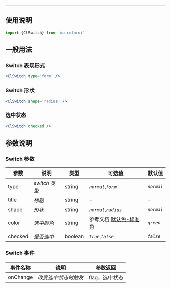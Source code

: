 ****

## 使用说明

```jsx
import {ClSwitch} from 'mp-colorui'
```



## 一般用法

### Switch 表现形式

```jsx
<ClSwitch type='form' />
```



### Switch 形状

```jsx
<ClSwitch shape='radius' />
```



### 选中状态

```jsx
<ClSwitch checked />
```



## 参数说明

### Switch 参数

| 参数    | 说明          | 类型    | 可选值                                          | 默认值     |
| ------- | ------------- | ------- | ----------------------------------------------- | ---------- |
| type    | *switch 类型* | string  | *`normal`*,*`form`*                             | *`normal`* |
| title   | *标题*        | string  | -                                               | -          |
| shape   | *形状*        | string  | *`normal`*,*`radius`*                           | *`normal`* |
| color   | *选中颜色*    | string  | 参考文档 [默认色-标准色](/home/color?id=标准色) | *`green`*  |
| checked | *是否选中*    | boolean | *`true`*,*`false`*                              | *`false`*  |



### Switch 事件

| 事件名称 | 说明                 | 参数返回       |
| -------- | -------------------- | -------------- |
| onChange | *改变选中状态时触发* | flag，选中状态 |

<FloatPhone url="https://yinliangdream.github.io/mp-colorui-h5-demo/#/pages/components/switch/index" />
